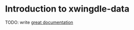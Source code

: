 # Introduction to xwingdle-data

TODO: write [great documentation](http://jacobian.org/writing/what-to-write/)
